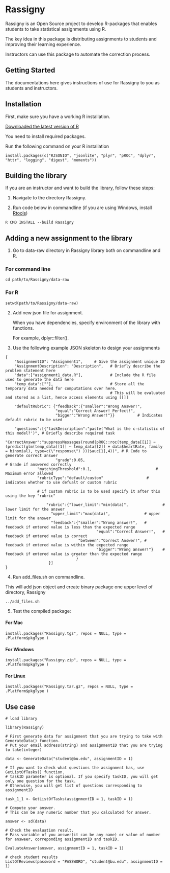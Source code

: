 # Rassigny
Rassigny is an Open Source project to develop R-packages that enables students to take statistical assignments using R.
 
The key idea in this package is distributing assignments to students and improving their learning experience.

Instructors can use this package to automate the correction process.


## Getting Started
The documentations here gives instructions of use for Rassigny to you as students and instructors.


## Installation

First, make sure you have a working R installation.

[Downloaded the latest version of R](https://www.r-project.org/)


You need to install required packages. 

Run the following command on your R installation

```
install.packages(c("RJSONIO", "jsonlite", "plyr", "pROC", "dplyr", "httr", "logging", "digest", "moments"))
```


## Building the library
If you are an instructor and want to build the library, follow these steps:

1. Navigate to the directory Rassigny.

2. Run code below in commandline (if you are using Windows, install [Rtools](https://cran.r-project.org/bin/windows/Rtools/))
```
R CMD INSTALL --build Rassigny
```

## Adding a new assignment to the library

1. Go to data-raw directory in Rassigny library both on commandline and R. 

### For command line
```
cd path/to/Rassigny/data-raw
```
### For R
```
setwd(path/to/Rassigny/data-raw)
```

2. Add new json file for assignment. 

   When you have dependencies, specify environment of the library with functions.

   For example, dplyr::filter().


3. Use the following example JSON skeleton to design your assignments

```
{
	"AssignmentID": "Assignment1",     # Give the assignment unique ID 
	"AssignmentDescription": "Description",   # Briefly describe the problem statement here
	"data":["assignment1_data.R"],            # Include the R file used to generate the data here
	"temp_data":[""],                         # Store all the temporary data needed for computations over here. 
	                                          # This will be evaluated and stored as a list, hence access elements using [[]]
						  
	"defaultRubric": {"feedback":{"smaller":"Wrong Answer!",
				      "equal":"Correct Answer! Perfect!",
				      "bigger":"Wrong Answer!"}}          # Indicates default rubric to be used
				      
	"questions":[{"taskDescription":"paste('What is the c-statistic of this model?')", # Briefly describe required task
		      "CorrectAnswer":"suppressMessages(round(pROC::roc(temp_data[[1]] ~ (predict(glm(temp_data[[1]] ~ temp_data[[2]] + data$heartRate, family = binomial), type=c(\"response\") )))$auc[1],4))", # R Code to generate correct answer
                      "grade":0.05,                                       # Grade if answered correctly
		      "matchingThreshold":0.1,                            # Maximum error allowed
		      "rubricType":"default/custom"    		          # indicates whether to use defualt or custom rubric
		      
		      # if custom rubric is to be used specify it after this using the key "rubric"
				  
	              "rubric":{"lower_limit":"min(data)",               # lower limit for the answer 
			        "upper_limit":"max(data)",               # upper limit for the answer
			        "feedback":{"smaller":"Wrong answer!",   # feedback if entered value is less than the expected range
	                                    "equal":"Correct Answer!",   # feedback if entered value is correct
			                    "between":"Correct Answer!", # feedback if entered value is within the expected range
	                                    "bigger":"Wrong answer!"}    # feedback if entered value is greater than the expected range
    				           }
			       }]
}
```


4. Run add_files.sh on commandline. 

This will add json object and create binary package one upper level of directory, Rassigny 
```
../add_files.sh
```

5. Test the compiled package:
#### For Mac
```
install.packages("Rassigny.tgz", repos = NULL, type = .Platform$pkgType )
```

#### For Windows
```
install.packages("Rassigny.zip", repos = NULL, type = .Platform$pkgType )
```

#### For Linux
```
install.packages("Rassigny.tar.gz", repos = NULL, type = .Platform$pkgType )
```



## Use case
```
# load library

library(Rassigny)

# First generate data for assignment that you are trying to take with GenerateData() function.
# Put your email address(string) and assignmentID that you are trying to take(integer)

data <- GenerateData("student@bu.edu", assignmentID = 1)

# If you want to check what questions the assignment has, use GetListOfTasks() function.
# taskID parameter is optional. If you specify taskID, you will get only one question for the task.
# Otherwise, you will get list of questions corresponding to assignmentID

task_1_1 <- GetListOfTasks(assignmentID = 1, taskID = 1)

# Compute your answer.
# This can be any numeric number that you calculated for answer.

answer <- sd(data)

# Check the evaluation result.
# Pass variable of you answer(it can be any name) or value of number for answeer, correponding assignmentID and taskID.

EvaluateAnswer(answer, assignmentID = 1, taskID = 1)

# check student results
ListOfReviews(password = "PASSWORD", "student@bu.edu", assignmentID = 1)

```
